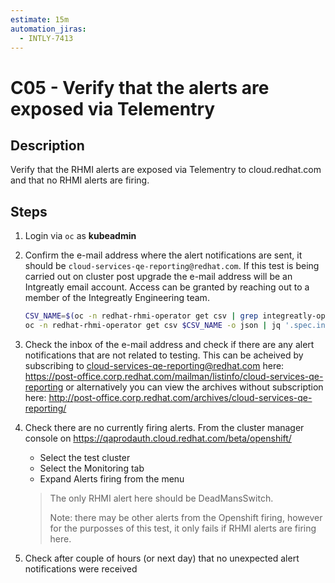 ```yaml
---
estimate: 15m
automation_jiras:
  - INTLY-7413
---
```


# C05 - Verify that the alerts are exposed via Telementry

## Description

Verify that the RHMI alerts are exposed via Telementry to cloud.redhat.com and that no RHMI alerts are firing.

## Steps

1. Login via `oc` as **kubeadmin**

2. Confirm the e-mail address where the alert notifications are sent, it should be `cloud-services-qe-reporting@redhat.com`. If this test is being carried out on cluster post upgrade the e-mail address will be an Intgreatly email account. Access can be granted by reaching out to a member of the Integreatly Engineering team.

   ```bash
   CSV_NAME=$(oc -n redhat-rhmi-operator get csv | grep integreatly-operator | awk '{print $1}')
   oc -n redhat-rhmi-operator get csv $CSV_NAME -o json | jq '.spec.install.spec.deployments[] | select(.name=="rhmi-operator") | .spec.template.spec.containers[] | select(.name=="rhmi-operator") | .env[] | select(.name=="ALERTING_EMAIL_ADDRESS")'
   ```

3. Check the inbox of the e-mail address and check if there are any alert notifications that are not related to testing. This can be acheived by subscribing to cloud-services-qe-reporting@redhat.com here: https://post-office.corp.redhat.com/mailman/listinfo/cloud-services-qe-reporting or alternatively you can view the archives without subscription here: http://post-office.corp.redhat.com/archives/cloud-services-qe-reporting/

4. Check there are no currently firing alerts. From the cluster manager console on https://qaprodauth.cloud.redhat.com/beta/openshift/

   - Select the test cluster
   - Select the Monitoring tab
   - Expand Alerts firing from the menu

   > The only RHMI alert here should be DeadMansSwitch.
   >
   > Note: there may be other alerts from the Openshift firing, however for the purposses of this test, it only fails if RHMI alerts are firing here.

5. Check after couple of hours (or next day) that no unexpected alert notifications were received

